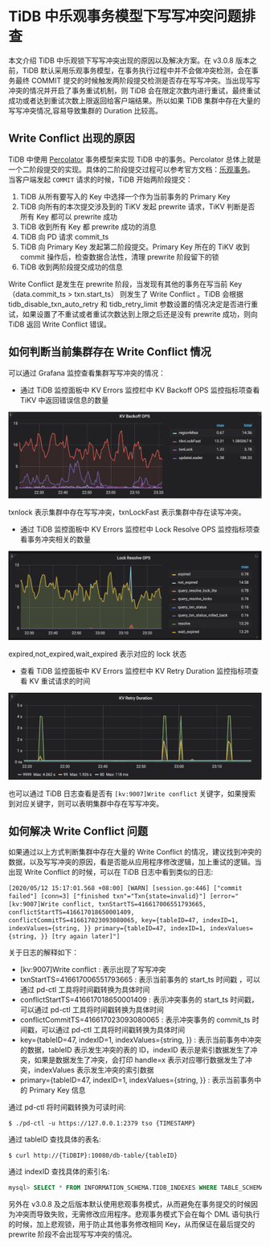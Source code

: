 # TiDB 中乐观事务模型下写写冲突问题排查

本文介绍 TiDB 中乐观锁下写写冲突出现的原因以及解决方案。在 v3.0.8 版本之前，TiDB 默认采用乐观事务模型，在事务执行过程中并不会做冲突检测，会在事务最终 COMMIT 提交的时候触发两阶段提交检测是否存在写写冲突。当出现写写冲突的情况并开启了事务重试机制，则 TiDB 会在限定次数内进行重试，最终重试成功或者达到重试次数上限返回给客户端结果。所以如果 TiDB 集群中存在大量的写写冲突情况,容易导致集群的 Duration 比较高。

## Write Conflict 出现的原因

TiDB 中使用 [Percolator](https://www.usenix.org/legacy/event/osdi10/tech/full_papers/Peng.pdf) 事务模型来实现 TiDB 中的事务。Percolator 总体上就是一个二阶段提交的实现。具体的二阶段提交过程可以参考官方文档：[乐观事务](/optimistic-transaction.md)。
当客户端发起 `COMMIT` 请求的时候，TiDB 开始两阶段提交：

1. TiDB 从所有要写入的 Key 中选择一个作为当前事务的 Primary Key
2. TiDB 向所有的本次提交涉及到的 TiKV 发起 prewrite 请求，TiKV 判断是否所有 Key 都可以 prewrite 成功
3. TiDB 收到所有 Key 都 prewrite 成功的消息
4. TiDB 向 PD 请求 commit_ts 
5. TiDB 向 Primary Key 发起第二阶段提交。Primary Key 所在的 TiKV 收到 commit 操作后，检查数据合法性，清理 prewrite 阶段留下的锁
6. TiDB 收到两阶段提交成功的信息


Write Conflict 是发生在 prewrite 阶段，当发现有其他的事务在写当前 Key（data.commit_ts > txn.start_ts） 则发生了 Write Conflict 。TiDB 会根据 tidb_disable_txn_auto_retry 和 tidb_retry_limit 参数设置的情况决定是否进行重试，如果设置了不重试或者重试次数达到上限之后还是没有 prewrite 成功，则向 TiDB 返回 Write Conflict 错误。

## 如何判断当前集群存在 Write Conflict 情况

可以通过 Grafana 监控查看集群写写冲突的情况：

* 通过 TiDB 监控面板中 KV Errors 监控栏中 KV Backoff OPS 监控指标项查看 TiKV 中返回错误信息的数量

![](/media/troubleshooting-writeconflict-kv-backoff-ops.png)

txnlock 表示集群中存在写写冲突，txnLockFast 表示集群中存在读写冲突。

* 通过 TiDB 监控面板中 KV Errors 监控栏中 Lock Resolve OPS 监控指标项查看事务冲突相关的数量

![](/media/troubleshooting-writeconflict-lock-resolve-ops.png)

expired,not_expired,wait_expired 表示对应的 lock 状态

* 查看 TiDB 监控面板中 KV Errors 监控栏中 KV Retry Duration 监控指标项查看 KV 重试请求的时间

![](/media/troubleshooting-writeconflict-kv-retry-duration.png)

也可以通过 TiDB 日志查看是否有 `[kv:9007]Write conflict` 关键字，如果搜索到对应关键字，则可以表明集群中存在写写冲突。

## 如何解决 Write Conflict 问题

如果通过以上方式判断集群中存在大量的 Write Conflict 的情况，建议找到冲突的数据，以及写写冲突的原因，看是否能从应用程序修改逻辑，加上重试的逻辑。当出现 Write Conflict 的时候，可以在 TiDB 日志中看到类似的日志:

```
[2020/05/12 15:17:01.568 +08:00] [WARN] [session.go:446] ["commit failed"] [conn=3] ["finished txn"="Txn{state=invalid}"] [error="[kv:9007]Write conflict, txnStartTS=416617006551793665, conflictStartTS=416617018650001409, conflictCommitTS=416617023093080065, key={tableID=47, indexID=1, indexValues={string, }} primary={tableID=47, indexID=1, indexValues={string, }} [try again later]"]
```

关于日志的解释如下：
* [kv:9007]Write conflict : 表示出现了写写冲突
* txnStartTS=416617006551793665 : 表示当前事务的 start_ts 时间戳 ，可以通过 pd-ctl 工具将时间戳转换为具体时间
* conflictStartTS=416617018650001409 : 表示冲突事务的 start_ts 时间戳，可以通过 pd-ctl 工具将时间戳转换为具体时间
* conflictCommitTS=416617023093080065 : 表示冲突事务的 commit_ts 时间戳，可以通过 pd-ctl 工具将时间戳转换为具体时间
* key={tableID=47, indexID=1, indexValues={string, }} : 表示当前事务中冲突的数据，tableID 表示发生冲突的表的 ID，indexID 表示是索引数据发生了冲突，如果是数据发生了冲突，会打印 handle=x 表示对应哪行数据发生了冲突，indexValues 表示发生冲突的索引数据
* primary={tableID=47, indexID=1, indexValues={string, }}  : 表示当前事务中的 Primary Key 信息


通过 pd-ctl 将时间戳转换为可读时间:

```
$ ./pd-ctl -u https://127.0.0.1:2379 tso {TIMESTAMP}
```

通过 tableID 查找具体的表名:

```
$ curl http://{TiDBIP}:10080/db-table/{tableID}
```

通过 indexID 查找具体的索引名:

```sql
mysql> SELECT * FROM INFORMATION_SCHEMA.TIDB_INDEXES WHERE TABLE_SCHEMA='{table_name}' AND TABLE_NAME='{table_name}' AND INDEX_ID={indexID};
```

另外在 v3.0.8 及之后版本默认使用悲观事务模式，从而避免在事务提交的时候因为冲突而导致失败，无需修改应用程序。悲观事务模式下会在每个 DML 语句执行的时候，加上悲观锁，用于防止其他事务修改相同 Key，从而保证在最后提交的 prewrite 阶段不会出现写写冲突的情况。